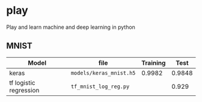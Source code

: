 # play
Play and learn machine and deep learning in python

## MNIST
|Model|file|Training|Test|
|-----|----|--------|----|
|keras|`models/keras_mnist.h5`|0.9982|0.9848|
|tf logistic regression|`tf_mnist_log_reg.py`||0.929|
